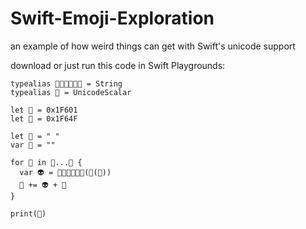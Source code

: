 # Swift-Emoji-Exploration
an example of how weird things can get with Swift's unicode support

download or just run this code in Swift Playgrounds:

```
typealias 🌭🌭🌭🌭🌭🌭 = String
typealias 🎾 = UnicodeScalar

let 🎲 = 0x1F601
let 🎸 = 0x1F64F

let 🌵 = " "
var 🏈 = ""

for 🐶 in 🎲...🎸 {
  var 👽 = 🌭🌭🌭🌭🌭🌭(🎾(🐶))
  🏈 += 👽 + 🌵
}

print(🏈)
```
